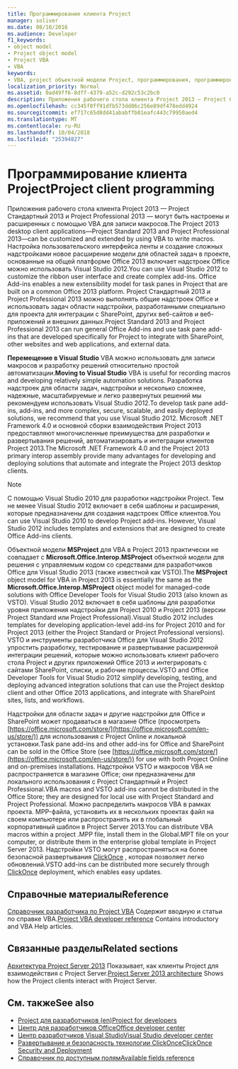 ```yaml
---
title: Программирование клиента Project
manager: soliver
ms.date: 08/10/2016
ms.audience: Developer
f1_keywords:
- object model
- Project object model
- Project VBA
- VBA
keywords:
- VBA, project объектной модели Project, программирования, программирования, проекта VBA, Visual Basic для приложений, объектной модели VBA, объектной модели проектов, VBA, Visual Basic для приложений
localization_priority: Normal
ms.assetid: 0ad49ff6-8dff-4379-a52c-d292c53c2bc0
description: Приложения рабочего стола клиента Project 2013 — Project Стандартный 2013 и Project Professional 2013 — могут быть настроены и расширенных с помощью VBA для записи макросов. Настройка пользовательского интерфейса ленты и создание сложных надстройками новое расширение модели для областей задач в проекте, основанные на общей платформе Office 2013 включает надстроек Office можно использовать Visual Studio 2012. Project Стандартный 2013 и Project Professional 2013 можно выполнять общие надстроек Office и использовать задач области надстройки, разработанными специально для проекта для интеграции с SharePoint, других веб-сайтов и веб-приложений и внешних данных.
ms.openlocfilehash: cc345f0ff91dfb573dd86c256e89df478edd4924
ms.sourcegitcommit: ef717c65d8dd41ababffb01eafc443c79950aed4
ms.translationtype: MT
ms.contentlocale: ru-RU
ms.lasthandoff: 10/04/2018
ms.locfileid: "25394827"
---
```

# <a name="project-client-programming"></a><span data-ttu-id="5a8b1-106">Программирование клиента Project</span><span class="sxs-lookup"><span data-stu-id="5a8b1-106">Project client programming</span></span>

<span data-ttu-id="5a8b1-107">Приложения рабочего стола клиента Project 2013 — Project Стандартный 2013 и Project Professional 2013 — могут быть настроены и расширенных с помощью VBA для записи макросов.</span><span class="sxs-lookup"><span data-stu-id="5a8b1-107">The Project 2013 desktop client applications—Project Standard 2013 and Project Professional 2013—can be customized and extended by using VBA to write macros.</span></span> <span data-ttu-id="5a8b1-108">Настройка пользовательского интерфейса ленты и создание сложных надстройками новое расширение модели для областей задач в проекте, основанные на общей платформе Office 2013 включает надстроек Office можно использовать Visual Studio 2012.</span><span class="sxs-lookup"><span data-stu-id="5a8b1-108">You can use Visual Studio 2012 to customize the ribbon user interface and create complex add-ins. Office Add-ins enables a new extensibility model for task panes in Project that are built on a common Office 2013 platform.</span></span> <span data-ttu-id="5a8b1-109">Project Стандартный 2013 и Project Professional 2013 можно выполнять общие надстроек Office и использовать задач области надстройки, разработанными специально для проекта для интеграции с SharePoint, других веб-сайтов и веб-приложений и внешних данных.</span><span class="sxs-lookup"><span data-stu-id="5a8b1-109">Project Standard 2013 and Project Professional 2013 can run general Office Add-ins and use task pane add-ins that are developed specifically for Project to integrate with SharePoint, other websites and web applications, and external data.</span></span>
  
 <span data-ttu-id="5a8b1-110">**Перемещение в Visual Studio** VBA можно использовать для записи макросов и разработку решений относительно простой автоматизации.</span><span class="sxs-lookup"><span data-stu-id="5a8b1-110">**Moving to Visual Studio** VBA is useful for recording macros and developing relatively simple automation solutions.</span></span> <span data-ttu-id="5a8b1-111">Разработка надстроек для области задач, надстройки и несколько сложнее, надежные, масштабируемые и легко развернутых решений мы рекомендуем использовать Visual Studio 2012.</span><span class="sxs-lookup"><span data-stu-id="5a8b1-111">To develop task pane add-ins, add-ins, and more complex, secure, scalable, and easily deployed solutions, we recommend that you use Visual Studio 2012.</span></span> <span data-ttu-id="5a8b1-112">Microsoft .NET Framework 4.0 и основной сборки взаимодействия Project 2013 предоставляют многочисленные преимущества для разработки и развертывания решений, автоматизировать и интеграции клиентов Project 2013.</span><span class="sxs-lookup"><span data-stu-id="5a8b1-112">The Microsoft .NET Framework 4.0 and the Project 2013 primary interop assembly provide many advantages for developing and deploying solutions that automate and integrate the Project 2013 desktop clients.</span></span> 
  
> [!NOTE]
> <span data-ttu-id="5a8b1-113">С помощью Visual Studio 2010 для разработки надстройки Project. Тем не менее Visual Studio 2012 включает в себя шаблоны и расширения, которые предназначены для создания надстроек Office клиентов.</span><span class="sxs-lookup"><span data-stu-id="5a8b1-113">You can use Visual Studio 2010 to develop Project add-ins. However, Visual Studio 2012 includes templates and extensions that are designed to create Office Add-ins clients.</span></span> 
  
<span data-ttu-id="5a8b1-114">Объектной модели **MSProject** для VBA в Project 2013 практически не совпадает с **Microsoft.Office.Interop.MSProject** объектной модели для решения с управляемым кодом со средствами для разработчиков Office для Visual Studio 2013 (также известной как VSTO).</span><span class="sxs-lookup"><span data-stu-id="5a8b1-114">The **MSProject** object model for VBA in Project 2013 is essentially the same as the **Microsoft.Office.Interop.MSProject** object model for managed-code solutions with Office Developer Tools for Visual Studio 2013 (also known as VSTO).</span></span> <span data-ttu-id="5a8b1-115">Visual Studio 2012 включает в себя шаблоны для разработки уровня приложения надстройки для Project 2010 и Project 2013 (версии Project Standard или Project Professional).</span><span class="sxs-lookup"><span data-stu-id="5a8b1-115">Visual Studio 2012 includes templates for developing application-level add-ins for Project 2010 and for Project 2013 (either the Project Standard or Project Professional versions).</span></span> <span data-ttu-id="5a8b1-116">VSTO и инструменты разработчика Office для Visual Studio 2012 упростить разработку, тестирование и развертывание расширенной интеграции решений, которые можно использовать клиент рабочего стола Project и других приложений Office 2013 и интегрировать с сайтами SharePoint, списки, и рабочие процессы.</span><span class="sxs-lookup"><span data-stu-id="5a8b1-116">VSTO and Office Developer Tools for Visual Studio 2012 simplify developing, testing, and deploying advanced integration solutions that can use the Project desktop client and other Office 2013 applications, and integrate with SharePoint sites, lists, and workflows.</span></span> 
  
<span data-ttu-id="5a8b1-117">Надстройки для области задач и другие надстройки для Office и SharePoint может продаваться в магазине Office (просмотреть [https://office.microsoft.com/store/](https://office.microsoft.com/en-us/store/)) для использования с Project Online и локальной установки.</span><span class="sxs-lookup"><span data-stu-id="5a8b1-117">Task pane add-ins and other add-ins for Office and SharePoint can be sold in the Office Store (see [https://office.microsoft.com/store/](https://office.microsoft.com/en-us/store/)) for use with both Project Online and on-premises installations.</span></span> <span data-ttu-id="5a8b1-118">Надстройки VSTO и макросов VBA не распространяется в магазине Office; они предназначены для локального использования с Project Стандартный и Project Professional.</span><span class="sxs-lookup"><span data-stu-id="5a8b1-118">VBA macros and VSTO add-ins cannot be distributed in the Office Store; they are designed for local use with Project Standard and Project Professional.</span></span> <span data-ttu-id="5a8b1-119">Можно распределить макросов VBA в рамках проекта. MPP-файла, установить их в нескольких проектах файл на своем компьютере или распространять их в глобальный корпоративный шаблон в Project Server 2013.</span><span class="sxs-lookup"><span data-stu-id="5a8b1-119">You can distribute VBA macros within a project .MPP file, install them in the Global.MPT file on your computer, or distribute them in the enterprise global template in Project Server 2013.</span></span> <span data-ttu-id="5a8b1-120">Надстройки VSTO могут распространяться на более безопасной развертывания [ClickOnce](https://msdn.microsoft.com/library/t71a733d.aspx) , которая позволяет легко обновлений.</span><span class="sxs-lookup"><span data-stu-id="5a8b1-120">VSTO add-ins can be distributed more securely through [ClickOnce](https://msdn.microsoft.com/library/t71a733d.aspx) deployment, which enables easy updates.</span></span> 
  
## <a name="reference"></a><span data-ttu-id="5a8b1-121">Справочные материалы</span><span class="sxs-lookup"><span data-stu-id="5a8b1-121">Reference</span></span>

<span data-ttu-id="5a8b1-122">[Справочник разработчика по Project VBA](https://msdn.microsoft.com/library/ee861523%28office.15%29.aspx) Содержит вводную и статьи по справке VBA.</span><span class="sxs-lookup"><span data-stu-id="5a8b1-122">[Project VBA developer reference](https://msdn.microsoft.com/library/ee861523%28office.15%29.aspx) Contains introductory and VBA Help articles.</span></span> 
  
## <a name="related-sections"></a><span data-ttu-id="5a8b1-123">Связанные разделы</span><span class="sxs-lookup"><span data-stu-id="5a8b1-123">Related sections</span></span>

<span data-ttu-id="5a8b1-124">[Архитектура Project Server 2013](project-server-2013-architecture.md) Показывает, как клиенты Project для взаимодействия с Project Server.</span><span class="sxs-lookup"><span data-stu-id="5a8b1-124">[Project Server 2013 architecture](project-server-2013-architecture.md) Shows how the Project clients interact with Project Server.</span></span> 
  
## <a name="see-also"></a><span data-ttu-id="5a8b1-125">См. также</span><span class="sxs-lookup"><span data-stu-id="5a8b1-125">See also</span></span>

- [<span data-ttu-id="5a8b1-126">Project для разработчиков (en)</span><span class="sxs-lookup"><span data-stu-id="5a8b1-126">Project for developers</span></span>](https://msdn.microsoft.com/office/aa905469)
- [<span data-ttu-id="5a8b1-127">Центр для разработчиков Office</span><span class="sxs-lookup"><span data-stu-id="5a8b1-127">Office developer center</span></span>](https://dev.office.com)
- [<span data-ttu-id="5a8b1-128">Центр разработчиков Visual Studio</span><span class="sxs-lookup"><span data-stu-id="5a8b1-128">Visual Studio developer center</span></span>](https://msdn.microsoft.com/vstudio/aa718325.aspx)
- [<span data-ttu-id="5a8b1-129">Развертывание и безопасность технологии ClickOnce</span><span class="sxs-lookup"><span data-stu-id="5a8b1-129">ClickOnce Security and Deployment</span></span>](https://msdn.microsoft.com/library/t71a733d.aspx)
- [<span data-ttu-id="5a8b1-130">Справочник по доступным полям</span><span class="sxs-lookup"><span data-stu-id="5a8b1-130">Available fields reference</span></span>](https://support.office.com/en-us/article/available-fields-reference-615a4563-1cc3-40f4-b66f-1b17e793a460)


